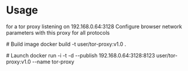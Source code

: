 # Usage
for a tor proxy listening on 192.168.0.64:3128
Configure browser network parameters with this proxy for all protocols

# Build image
docker build -t user/tor-proxy:v1.0 .

# Launch
docker run -i -t -d --publish 192.168.0.64:3128:8123 user/tor-proxy:v1.0 --name tor-proxy

